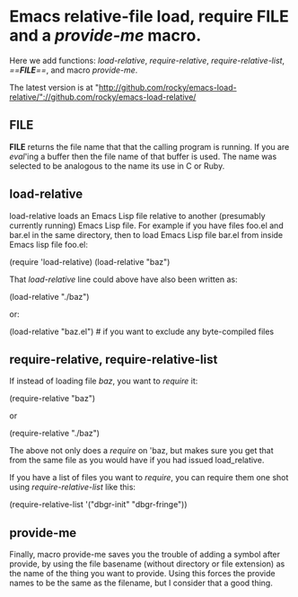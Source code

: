 # Emacs relative-file load, require __FILE__ and a _provide-me_ macro.

Here we add functions: *load-relative*, *require-relative*,
*require-relative-list*, *==__FILE__==*, and macro *provide-me*.

The latest version is at "http://github.com/rocky/emacs-load-relative/"://github.com/rocky/emacs-load-relative/

## __FILE__

__FILE__ returns the file name that that the calling program is
running.  If you are _eval_'ing a buffer then the file name of that
buffer is used. The name was selected to be analogous to the name its use in C or Ruby.

## load-relative

load-relative loads an Emacs Lisp file relative to another (presumably currently running) Emacs Lisp file. For example if you have files foo.el and bar.el in the same directory, then to load Emacs Lisp file bar.el from inside Emacs lisp file foo.el:

 (require 'load-relative)
 (load-relative "baz")

That _load-relative_ line could above have also been written as:

 (load-relative "./baz")

or:

 (load-relative "baz.el")  # if you want to exclude any byte-compiled files

## require-relative, require-relative-list

If instead of loading file _baz_, you want to _require_ it:

 (require-relative "baz")

or 

 (require-relative "./baz")

The above not only does a _require_ on 'baz, but makes sure you get
that from the same file as you would have if you had issued load_relative.

If you have a list of files you want to _require_, you can require
them one shot using _require-relative-list_ like this:

 (require-relative-list '("dbgr-init" "dbgr-fringe"))

## provide-me

Finally, macro provide-me saves you the trouble of adding a symbol
after provide, by using the file basename (without directory or file
extension) as the name of the thing you want to provide. Using this
forces the provide names to be the same as the filename, but I
consider that a good thing.
